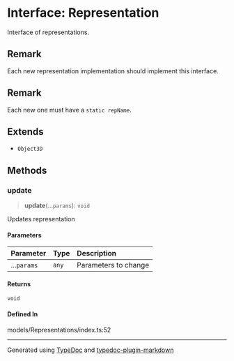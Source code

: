 # Interface: Representation

Interface of representations.

## Remark

Each new representation implementation should implement this interface.

## Remark

Each new one must have a `static repName`.

## Extends

-   `Object3D`

## Methods

### update

> **update**(...`params`): `void`

Updates representation

#### Parameters

| Parameter   | Type  | Description          |
| :---------- | :---- | :------------------- |
| ...`params` | `any` | Parameters to change |

#### Returns

`void`

#### Defined In

models/Representations/index.ts:52

---

Generated using [TypeDoc](https://typedoc.org/) and [typedoc-plugin-markdown](https://www.npmjs.com/package/typedoc-plugin-markdown)
